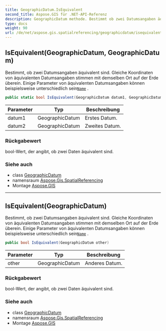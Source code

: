 ```yaml
---
title: GeographicDatum.IsEquivalent
second_title: Aspose.GIS für .NET-API-Referenz
description: GeographicDatum methode. Bestimmt ob zwei Datumsangaben äquivalent sind. Gleiche Koordinaten von äquivalenten Datumsangaben stimmen mit demselben Ort auf der Erde überein. Einige Parameter von äquivalenten Datumsangaben können beispielsweise unterschiedlich seinName .
type: docs
weight: 90
url: /de/net/aspose.gis.spatialreferencing/geographicdatum/isequivalent/
---
```

## IsEquivalent(GeographicDatum, GeographicDatum)

Bestimmt, ob zwei Datumsangaben äquivalent sind. Gleiche Koordinaten von äquivalenten Datumsangaben stimmen mit demselben Ort auf der Erde überein. Einige Parameter von äquivalenten Datumsangaben können beispielsweise unterschiedlich sein[`Name`](../../identifiableobject/name/) .

```csharp
public static bool IsEquivalent(GeographicDatum datum1, GeographicDatum datum2)
```

| Parameter | Typ | Beschreibung |
| --- | --- | --- |
| datum1 | GeographicDatum | Erstes Datum. |
| datum2 | GeographicDatum | Zweites Datum. |

### Rückgabewert

bool-Wert, der angibt, ob zwei Daten äquivalent sind.

### Siehe auch

* class [GeographicDatum](../)
* namensraum [Aspose.Gis.SpatialReferencing](../../geographicdatum/)
* Montage [Aspose.GIS](../../../)

---

## IsEquivalent(GeographicDatum)

Bestimmt, ob zwei Datumsangaben äquivalent sind. Gleiche Koordinaten von äquivalenten Datumsangaben stimmen mit demselben Ort auf der Erde überein. Einige Parameter von äquivalenten Datumsangaben können beispielsweise unterschiedlich sein[`Name`](../../identifiableobject/name/) .

```csharp
public bool IsEquivalent(GeographicDatum other)
```

| Parameter | Typ | Beschreibung |
| --- | --- | --- |
| other | GeographicDatum | Anderes Datum. |

### Rückgabewert

bool-Wert, der angibt, ob zwei Daten äquivalent sind.

### Siehe auch

* class [GeographicDatum](../)
* namensraum [Aspose.Gis.SpatialReferencing](../../geographicdatum/)
* Montage [Aspose.GIS](../../../)


